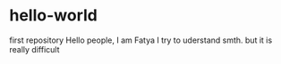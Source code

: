 # hello-world
first repository
Hello people,
I am Fatya
I try to uderstand smth. but it is really difficult
